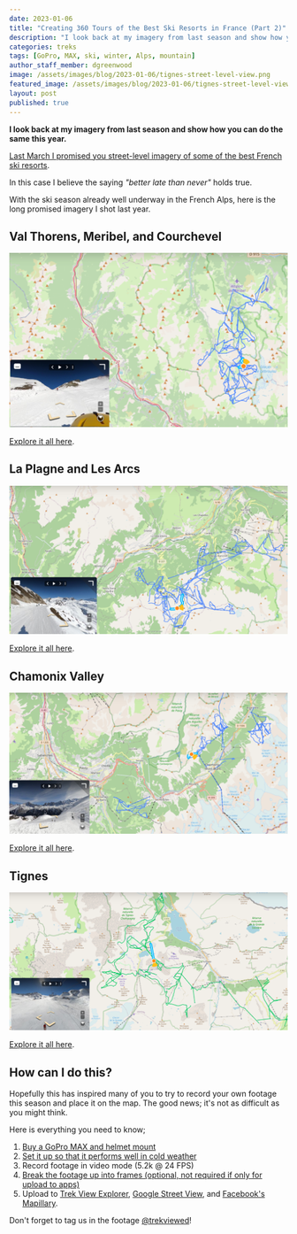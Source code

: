 ```yaml
---
date: 2023-01-06
title: "Creating 360 Tours of the Best Ski Resorts in France (Part 2)"
description: "I look back at my imagery from last season and show how you can do the same this year."
categories: treks
tags: [GoPro, MAX, ski, winter, Alps, mountain]
author_staff_member: dgreenwood
image: /assets/images/blog/2023-01-06/tignes-street-level-view.png
featured_image: /assets/images/blog/2023-01-06/tignes-street-level-view.png
layout: post
published: true
---
```


**I look back at my imagery from last season and show how you can do the same this year.**

[Last March I promised you street-level imagery of some of the best French ski resorts](/blog/creating-360-street-level-maps-europe-ski-resorts-part-1).

In this case I believe the saying _"better late than never"_ holds true.

With the ski season already well underway in the French Alps, here is the long promised imagery I shot last year.

## Val Thorens, Meribel, and Courchevel

<img class="img-fluid" src="/assets/images/blog/2023-01-06/val-thorens-map.png" alt="Val Thorens, Meribel, and Courchevel map" title="Val Thorens, Meribel, and Courchevel map" />

[Explore it all here](https://www.mapillary.com/app/?lat=45.295186218182&lng=6.5789666618182&z=10&username%5B%5D=trekviewhq).

## La Plagne and Les Arcs

<img class="img-fluid" src="/assets/images/blog/2023-01-06/la-plagne-map.png" alt="La Plagne and Les Arcs map" title="La Plagne and Les Arcs map" />

[Explore it all here](https://www.mapillary.com/app/?lat=45.510255285185&lng=6.70060485&z=10&username%5B%5D=trekviewhq).

## Chamonix Valley

<img class="img-fluid" src="/assets/images/blog/2023-01-06/chamonix-map.png" alt="Chamonix Valley map" title="Chamonix Valley map" />

[Explore it all here](https://www.mapillary.com/app/?lat=45.96727777239363&lng=6.874316773334613&z=10&username%5B%5D=trekviewhq).

## Tignes

<img class="img-fluid" src="/assets/images/blog/2023-01-06/tignes-map.png" alt="Tignes and Val d'Isere map" title="Tignes and Val d'Isere map" />

[Explore it all here](https://www.mapillary.com/app/?lat=45.452570735577&lng=6.8979346884615&z=10&username%5B%5D=trekviewhq).

## How can I do this?

Hopefully this has inspired many of you to try to record your own footage this season and place it on the map. The good news; it's not as difficult as you might think.

Here is everything you need to know;

1. [Buy a GoPro MAX and helmet mount](/blog/announcing-trek-pack-v2)
2. [Set it up so that it performs well in cold weather](/blog/keeping-gopro-max-warm-extend-battery-life)
3. Record footage in video mode (5.2k @ 24 FPS)
4. [Break the footage up into frames (optional, not required if only for upload to apps)](/blog/turn-360-video-into-timelapse-images-part-1)
5. Upload to [Trek View Explorer](https://www.trekview.org/), [Google Street View](https://streetviewstudio.maps.google.com), and [Facebook's Mapillary](https://www.mapillary.com/desktop-uploader).

Don't forget to tag us in the footage [@trekviewed](https://www.instagram.com/trekviewed/)!